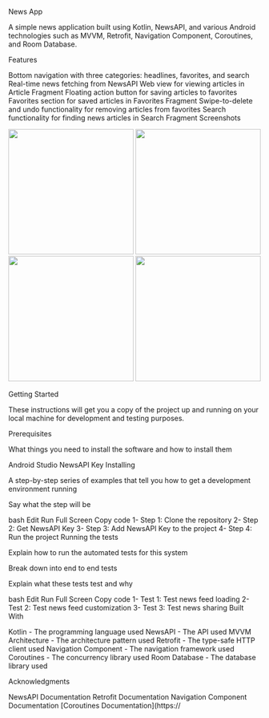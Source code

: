 News App

A simple news application built using Kotlin, NewsAPI, and various Android technologies such as MVVM, Retrofit, Navigation Component, Coroutines, and Room Database.

Features

Bottom navigation with three categories: headlines, favorites, and search
Real-time news fetching from NewsAPI
Web view for viewing articles in Article Fragment
Floating action button for saving articles to favorites
Favorites section for saved articles in Favorites Fragment
Swipe-to-delete and undo functionality for removing articles from favorites
Search functionality for finding news articles in Search Fragment
Screenshots

<img src="https://github.com/Manishshakya6614/News_App/blob/main/screenshots/headlines.png" width="250"> <img src="https://github.com/Manishshakya6614/News_App/blob/main/screenshots/article.png" width="250"> <img src="https://github.com/Manishshakya6614/News_App/blob/main/screenshots/favorites.png" width="250"> <img src="https://github.com/Manishshakya6614/News_App/blob/main/screenshots/search.png" width="250">

Getting Started

These instructions will get you a copy of the project up and running on your local machine for development and testing purposes.

Prerequisites

What things you need to install the software and how to install them

Android Studio
NewsAPI Key
Installing

A step-by-step series of examples that tell you how to get a development environment running

Say what the step will be

bash
Edit
Run
Full Screen
Copy code
1- Step 1: Clone the repository
2- Step 2: Get NewsAPI Key
3- Step 3: Add NewsAPI Key to the project
4- Step 4: Run the project
Running the tests

Explain how to run the automated tests for this system

Break down into end to end tests

Explain what these tests test and why

bash
Edit
Run
Full Screen
Copy code
1- Test 1: Test news feed loading
2- Test 2: Test news feed customization
3- Test 3: Test news sharing
Built With

Kotlin - The programming language used
NewsAPI - The API used
MVVM Architecture - The architecture pattern used
Retrofit - The type-safe HTTP client used
Navigation Component - The navigation framework used
Coroutines - The concurrency library used
Room Database - The database library used

Acknowledgments

NewsAPI Documentation
Retrofit Documentation
Navigation Component Documentation
[Coroutines Documentation](https://
